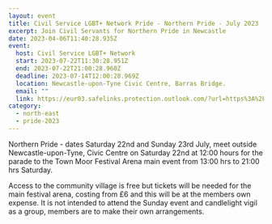 ```yaml
---
layout: event
title: Civil Service LGBT+ Network Pride - Northern Pride - July 2023
excerpt: Join Civil Servants for Northern Pride in Newcastle
date: 2023-04-06T11:40:28.935Z
event:
  host: Civil Service LGBT+ Network
  start: 2023-07-22T11:30:28.951Z
  end: 2023-07-22T21:00:28.960Z
  deadline: 2023-07-14T12:00:28.969Z
  location: Newcastle-upon-Tyne Civic Centre, Barras Bridge.
  email: ""
  link: https://eur03.safelinks.protection.outlook.com/?url=https%3A%2F%2Fdocs.google.com%2Fforms%2Fd%2Fe%2F1FAIpQLSf3hijFFwyj7oE1EZTYWSC6sbMRHl213Yb8fWrogZWabICGLA%2Fviewform%3Fvc%3D0%26c%3D0%26w%3D1%26flr%3D0%26usp%3Dmail_form_link&data=05%7C01%7CRoss.starkie%40hmrc.gov.uk%7C35a5d411c4a246ffad2308db3f12ae75%7Cac52f73cfd1a4a9a8e7a4a248f3139e1%7C0%7C0%7C638173121696328349%7CUnknown%7CTWFpbGZsb3d8eyJWIjoiMC4wLjAwMDAiLCJQIjoiV2luMzIiLCJBTiI6Ik1haWwiLCJXVCI6Mn0%3D%7C3000%7C%7C%7C&sdata=fX%2B5Rf%2F3yue8%2B58Cqr9fX72cjqsey7f0gHY5R6wtKkk%3D&reserved=0
category:
  - north-east
  - pride-2023
---
```

Northern Pride - dates Saturday 22nd and Sunday 23rd July, meet outside Newcastle-upon-Tyne, Civic Centre on Saturday 22nd at 12:00 hours for the parade to the Town Moor Festival Arena main event from 13:00 hrs to 21:00 hrs Saturday.

Access to the community village is free but tickets will be needed for the main festival arena, costing from £6 and this will be at the members own expense.  It is not intended to attend the Sunday event and candlelight vigil as a group, members are to make their own arrangements.